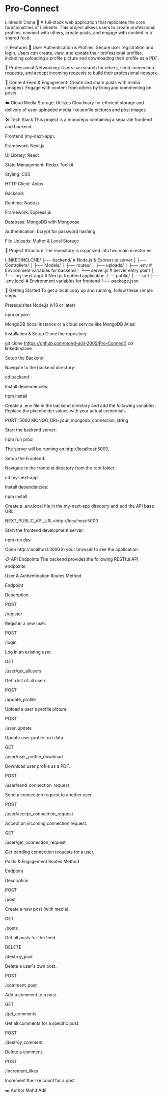 # Pro-Connect


LinkedIn Clone 🚀
A full-stack web application that replicates the core functionalities of LinkedIn. This project allows users to create professional profiles, connect with others, create posts, and engage with content in a shared feed.

✨ Features
👤 User Authentication & Profiles: Secure user registration and login. Users can create, view, and update their professional profiles, including uploading a profile picture and downloading their profile as a PDF.

🤝 Professional Networking: Users can search for others, send connection requests, and accept incoming requests to build their professional network.

📝 Content Feed & Engagement: Create and share posts with media (images). Engage with content from others by liking and commenting on posts.

☁️ Cloud Media Storage: Utilizes Cloudinary for efficient storage and delivery of user-uploaded media like profile pictures and post images.

🛠️ Tech Stack
This project is a monorepo containing a separate frontend and backend.

Frontend (my-next-app):

Framework: Next.js

UI Library: React

State Management: Redux Toolkit

Styling: CSS

HTTP Client: Axios

Backend:

Runtime: Node.js

Framework: Express.js

Database: MongoDB with Mongoose

Authentication: bcrypt for password hashing

File Uploads: Multer & Local Storage

📂 Project Structure
The repository is organized into two main directories:

LINKEDINCLONE/
├── backend/               # Node.js & Express.js server
│   ├── Controllers/
│   ├── Models/
│   ├── routes/
│   ├── uploads/
│   ├── .env               # Environment variables for backend
│   └── server.js          # Server entry point
│
└── my-next-app/           # Next.js frontend application
    ├── public/
    ├── src/
    ├── .env.local         # Environment variables for frontend
    └── package.json

🚀 Getting Started
To get a local copy up and running, follow these simple steps.

Prerequisites
Node.js (v18 or later)

npm or yarn

MongoDB (local instance or a cloud service like MongoDB Atlas)

Installation & Setup
Clone the repository:

git clone [https://github.com/mohd-adil-2005/Pro-Connect]
cd linkedinclone

Setup the Backend:

Navigate to the backend directory:

cd backend

Install dependencies:

npm install

Create a .env file in the backend directory and add the following variables. Replace the placeholder values with your actual credentials.

PORT=5000
MONGO_URI=your_mongodb_connection_string

Start the backend server:

npm run prod

The server will be running on http://localhost:5000.

Setup the Frontend:

Navigate to the frontend directory from the root folder:

cd my-next-app

Install dependencies:

npm install

Create a .env.local file in the my-next-app directory and add the API base URL:

NEXT_PUBLIC_API_URL=http://localhost:5000

Start the frontend development server:

npm run dev

Open http://localhost:3000 in your browser to see the application.

📋 API Endpoints
The backend provides the following RESTful API endpoints:

User & Authentication Routes
Method

Endpoint

Description

POST

/register

Register a new user.

POST

/login

Log in an existing user.

GET

/user/get_allusers

Get a list of all users.

POST

/update_profile

Upload a user's profile picture.

POST

/user_update

Update user profile text data.

GET

/user/user_profile_download

Download user profile as a PDF.

POST

/user/send_connection_request

Send a connection request to another user.

POST

/user/accept_connection_request

Accept an incoming connection request.

GET

/user/get_connection_request

Get pending connection requests for a user.

Posts & Engagement Routes
Method

Endpoint

Description

POST

/post

Create a new post (with media).

GET

/posts

Get all posts for the feed.

DELETE

/destroy_post

Delete a user's own post.

POST

/comment_post

Add a comment to a post.

GET

/get_comments

Get all comments for a specific post.

POST

/destroy_comment

Delete a comment.

POST

/increment_likes

Increment the like count for a post.

✒️ Author
Mohd Adil